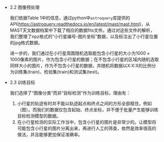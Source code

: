 - 2.2 图像预处理

  我们依据Table 1中的信息，通过python中`astroquery`库提供的API(https://astroquery.readthedocs.io/en/latest/mast/mast.html)，从MAST天文数据档案中下载了相应的数据fits文件。通过对这些文件的解析，我们整理了npz格式的“小行星编号-图片坐标”数据，以及标注出了小行星位置的jpg格式数据。

  进一步的，我们通过在小行星周围随机选取能包含小行星的大小为$1000\times 1000$像素的图片，作为包含小行星的数据；在不包含小行星的区域内随机选取同样大小的图片，作为不包含小行星的数据，并随机将数据以X:X:X的比例分为训练集(train)、检验集(train)和测试集(test)。

- 2.3 训练目标

  我们选择了“图像分类”而非“目标检测”作为训练目标，理由有：

  1. 小行星的轨迹有时并不能以轨迹起点和终点之间的方形全部框住，例如（图）。而我们的数据仅包含起始、终点坐标，并不便于批量产生能够训练目标检测模型的数据。
  2. 在小行星检测的实际工作当中，包含小行星的图片是非常少的。让模型将可能包含小行星的图片分离出来，再进行人工的筛查，依然是效率很高的做法，并且能够更加保证准确率。
